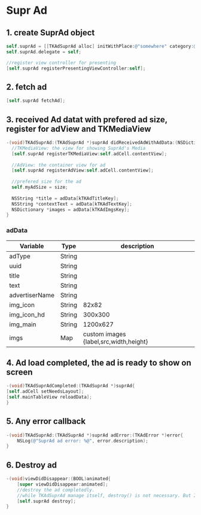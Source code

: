 # Supr Ad

## 1. create SuprAd object
   ```objective-c
   self.suprAd = [[TKAdSuprAd alloc] initWithPlace:@"somewhere" category:@""];
   self.suprAd.delegate = self;

   //register view controller for presenting
   [self.suprAd registerPresentingViewController:self];
   ```



## 2. fetch ad
   ```objective-c
   [self.suprAd fetchAd];
   ```



## 3. received Ad datat with prefered ad size, register for adView and TKMediaView

   ```objective-c
   -(void)TKAdSuprAd:(TKAdSuprAd *)suprAd didReceivedAdWithAdData:(NSDictionary *)adData preferedMediaViewSize:(CGSize)size{
     //TKMediaView: the view for showing SuprAd's Media
     [self.suprAd registerTKMediaView:self.adCell.contentView];
     
     //AdView: the container view for ad
     [self.suprAd registerAdView:self.adCell.contentView];
     
     //prefered size for the ad
     self.myAdSize = size;
     
     NSString *title = adData[kTKAdTitleKey];
     NSString *contextText = adData[kTKAdTextKey];
     NSDictionary *images = adData[kTKAdImgsKey];
   }
   ```
### adData

| Variable       | Type   | description                            |
| -------------- | ------ | -------------------------------------- |
| adType         | String |                                        |
| uuid           | String |                                        |
| title          | String |                                        |
| text           | String |                                        |
| advertiserName | String |                                        |
| img_icon       | String | 82x82                                  |
| img_icon_hd    | String | 300x300                                |
| img_main       | String | 1200x627                               |
| imgs           | Map    | custom images {label,src,width,height} |

 

## 4. Ad load completed, the ad is ready to show on screen

  ```objective-c
  -(void)TKAdSuprAdCompleted:(TKAdSuprAd *)suprAd{
  [self.adCell setNeedsLayout];
  [self.mainTableView reloadData];
  }
  ```

## 5. Any error callback

   ```objective-c
   -(void)TKAdSuprAd:(TKAdSuprAd *)suprAd adError:(TKAdError *)error{
       NSLog(@"SuprAd ad error: %@", error.description);
   }
   ```

## 6. Destroy ad 

   ```objective-c
   -(void)viewDidDisappear:(BOOL)animated{
       [super viewDidDisappear:animated];
       //destroy the ad completedly.
       //while TKAdSuprAd manage itself, destroy() is not necessary. But It's nice to have it when you pretty sure the view/view controller is not useds anymore.
       [self.suprAd destroy];
   }
   ```

   